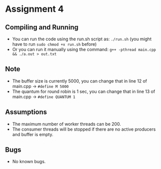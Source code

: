 # Assignment 4

## Compiling and Running
- You can run the code using the run.sh script as: ```./run.sh``` (you might have to run ```sudo chmod +x run.sh``` before)
- Or you can run it manually using the command: ```g++ -pthread main.cpp && ./a.out > out.txt```

## Note
- The buffer size is currently 5000, you can change that in line 12 of main.cpp -> ```#define M 5000```
- The quantum for round robin is 1 sec, you can change that in line 13 of main.cpp -> ```#define QUANTUM 1```

## Assumptions
- The maximum number of worker threads can be 200.
- The consumer threads will be stopped if there are no active producers and buffer is empty.

## Bugs
- No known bugs.

